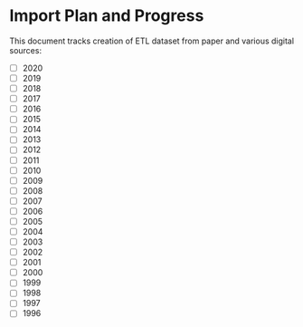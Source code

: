 # Import Plan and Progress

This document tracks creation of ETL dataset from paper and various digital sources:

- [ ] 2020
- [ ] 2019
- [ ] 2018
- [ ] 2017
- [ ] 2016
- [ ] 2015
- [ ] 2014
- [ ] 2013
- [ ] 2012
- [ ] 2011
- [ ] 2010
- [ ] 2009
- [ ] 2008
- [ ] 2007
- [ ] 2006
- [ ] 2005
- [ ] 2004
- [ ] 2003
- [ ] 2002
- [ ] 2001
- [ ] 2000
- [ ] 1999
- [ ] 1998
- [ ] 1997
- [ ] 1996
